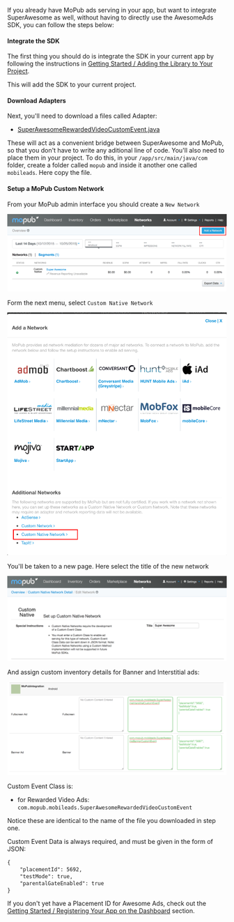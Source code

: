 If you already have MoPub ads serving in your app, but want to integrate SuperAwesome as well, without having to directly use the AwesomeAds SDK, you can follow the steps below:

#### Integrate the SDK

The first thing you should do is integrate the SDK in your current app by following the instructions in [Getting Started / Adding the Library to Your Project](https://developers.superawesome.tv/docs/androidsdk/Getting%20Started/Adding%20the%20Library%20to%20Your%20Project?version=3).

This will add the SDK to your current project. 

#### Download Adapters

Next, you'll need to download a files called Adapter:

  * [SuperAwesomeRewardedVideoCustomEvent.java](https://raw.githubusercontent.com/SuperAwesomeLTD/sa-mobile-sdk-android/develop_v3/superawesomesdk/sa-sdk/mopub/SuperAwesomeRewardedVideoCustomEvent.java)

These will act as a convenient bridge between SuperAwesome and MoPub, so that you don't have to write any aditional line of code.
You'll also need to place them in your project. To do this, in your `/app/src/main/java/com` folder, create a folder called `mopub` and inside it another one called `mobileads`. Here copy the file.

#### Setup a MoPub Custom Network

From your MoPub admin interface you should create a `New Network`

![](img/IMG_07_MoPub_1.png "Adding a new Network")

Form the next menu, select `Custom Native Network`

![](img/IMG_07_MoPub_2.png "Creating a Custom Native Network")

You'll be taken to a new page. Here select the title of the new network

![](img/IMG_07_MoPub_3.png "Create the Super Awesome Network")

And assign custom inventory details for Banner and Interstitial ads:

![](img/IMG_07_MoPub_4.png "Setup custom inventory")

Custom Event Class is:
  * for Rewarded Video Ads: `com.mopub.mobileads.SuperAwesomeRewardedVideoCustomEvent`

Notice these are identical to the name of the file you downloaded in step one.

Custom Event Data is always required, and must be given in the form of  JSON:

```
{
	"placementId": 5692,
	"testMode": true,
	"parentalGateEnabled": true
}

```

If you don't yet have a Placement ID for Awesome Ads, check out the [Getting Started / Registering Your App on the Dashboard](https://developers.superawesome.tv/docs/androidsdk/Getting%20Started/Registering%20Your%20App%20on%20the%20Dashboard?version=3) section.
